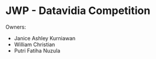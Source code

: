 # JWP - Datavidia Competition

Owners: 
- Janice Ashley Kurniawan
- William Christian
- Putri Fatiha Nuzula
